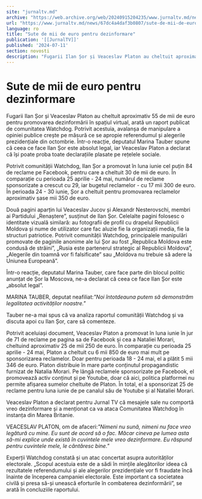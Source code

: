 ```yaml
---
site: "jurnaltv.md"
archive: "https://web.archive.org/web/20240915204235/www.jurnaltv.md/news/67dc4a4daf3b0807/sute-de-mii-de-euro-pentru-dezinformare.html"
url: "https://www.jurnaltv.md/news/67dc4a4daf3b0807/sute-de-mii-de-euro-pentru-dezinformare.html"
language: ro
title: "Sute de mii de euro pentru dezinformare"
publication: '[[JurnalTV]]'
published: '2024-07-11'
section: novosti
description: "Fugarii Ilan Șor și Veaceslav Platon au cheltuit aproximativ 55 de mii de euro pentru promovarea dezinformării în spațiul virtual, arată un raport publicat de comunitatea Watchdog. Potrivit acestuia, avalanșa de manipulare a opiniei publice crește pe măsură ce se apropie referendumul și alegerile prezidențiale din octombrie. Într-o reacție, deputatul Marina Tauber spune că ceea ce face Ilan Șor este absolut legal, iar Veaceslav Platon a declarat că își poate proba toate declarațiile plasate pe rețelele sociale."
---
```


# Sute de mii de euro pentru dezinformare

Fugarii Ilan Șor și Veaceslav Platon au cheltuit aproximativ 55 de mii de euro pentru promovarea dezinformării în spațiul virtual, arată un raport publicat de comunitatea Watchdog. Potrivit acestuia, avalanșa de manipulare a opiniei publice crește pe măsură ce se apropie referendumul și alegerile prezidențiale din octombrie. Într-o reacție, deputatul Marina Tauber spune că ceea ce face Ilan Șor este absolut legal, iar Veaceslav Platon a declarat că își poate proba toate declarațiile plasate pe rețelele sociale.

Potrivit comunității Watchdog, Ilan Șor a promovat în luna iunie cel puțin 84 de reclame pe Facebook, pentru care a cheltuit 30 de mii de euro. În comparație cu perioada 25 aprilie - 24 mai, numărul de reclame sponsorizate a crescut cu 29, iar bugetul reclamelor - cu 17 mii 300 de euro. În perioada 24 - 30 iunie, Șor a cheltuit pentru promovarea reclamelor aproximativ șase mii 350 de euro.

Două pagini aparțin lui Veaceslav Jucov și Alexandr Nesterovschi, membri ai Partidului „Renaștere”, susținut de Ilan Șor. Celelalte pagini folosesc o identitate vizuală similară: au fotografii de profil cu drapelul Republicii Moldova și nume de utilizator care fac aluzie fie la organizații media, fie la structuri patriotice. Potrivit comunității Watchdog, principalele manipulări promovate de paginile anonime ale lui Șor au fost „Republica Moldova este condusă de străini”, „Rusia este partenerul strategic al Republicii Moldova”, „Alegerile din toamnă vor fi falsificate” sau „Moldova nu trebuie să adere la Uniunea Europeană”.

Într-o reacție, deputatul Marina Tauber, care face parte din blocul politic anunțat de Șor la Moscova, ne-a declarat că ceea ce face Ilan Șor este „absolut legal”.

MARINA TAUBER, deputat neafiliat:*"Noi întotdeauna putem să demonstrăm legalitatea activităților noastre."*

Tauber ne-a mai spus că va analiza raportul comunității Watchdog și va discuta apoi cu Ilan Șor, care să comenteze.

Potrivit aceluiași document, Veaceslav Platon a promovat în luna iunie în jur de 71 de reclame pe pagina sa de Facebook și cea a Nataliei Morari, cheltuind aproximativ 25 de mii 250 de euro. În comparație cu perioada 25 aprilie - 24 mai, Platon a cheltuit cu 6 mii 850 de euro mai mult pe sponsorizarea reclamelor. Doar pentru perioada 18 - 24 mai, el a plătit 5 mii 346 de euro. Platon distribuie în mare parte conținutul propagandistic furnizat de Natalia Morari. Pe lângă reclamele sponsorizate pe Facebook, el promovează activ conținut și pe Youtube, doar că aici, politica platformei nu permite afișarea sumelor cheltuite de Platon. În total, el a sponsorizat 25 de reclame pentru luna iunie de pe canalul său de Youtube și al Nataliei Morari.

Veaceslav Platon a declarat pentru Jurnal TV că mesajele sale nu comportă vreo dezinformare și a menționat ca va ataca Comunitatea Watchdog în instanța din Marea Britanie.

VEACESLAV PLATON, om de afaceri:*"Nimeni nu sună, nimeni nu face vreo legătură cu mine. Eu sunt de acord să o fac. Măcar cineva pe lumea asta să-mi explice unde există în cuvintele mele vreo dezinformare. Eu răspund pentru cuvintele mele, le cântăresc bine."*

Experții Watchdog constată și un atac concertat asupra autorităților electorale. „Scopul acestuia este de a sădi în mințile alegătorilor ideea că rezultatele referendumului și ale alegerilor prezidențiale vor fi fraudate încă înainte de începerea campaniei electorale. Este important ca societatea civilă și presa să-și unească eforturile în combaterea dezinformării”, se arată în concluziile raportului.